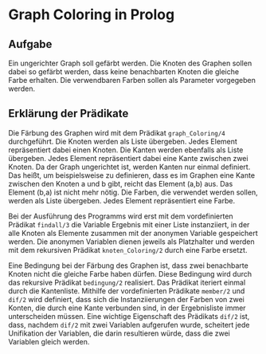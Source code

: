# Graph Coloring in Prolog

## Aufgabe
Ein ungerichter Graph soll gefärbt werden. Die Knoten des Graphen sollen dabei so gefärbt werden, dass keine benachbarten Knoten die gleiche Farbe erhalten. Die verwendbaren Farben sollen als Parameter vorgegeben werden.

## Erklärung der Prädikate
Die Färbung des Graphen wird mit dem Prädikat `graph_Coloring/4` durchgeführt. Die Knoten werden als Liste übergeben. Jedes Element repräsentiert dabei einen Knoten. Die Kanten werden ebenfalls als Liste übergeben. Jedes Element repräsentiert dabei eine Kante zwischen zwei Knoten. Da der Graph ungerichtet ist, werden Kanten nur einmal definiert. Das heißt, um beispielsweise zu definieren, dass es im Graphen eine Kante zwischen den Knoten a und b gibt, reicht das Element (a,b) aus. Das Element (b,a) ist nicht mehr nötig. Die Farben, die verwendet werden sollen, werden als Liste übergeben. Jedes Element repräsentiert eine Farbe.

Bei der Ausführung des Programms wird erst mit dem vordefinierten Prädikat `findall/3` die Variable Ergebnis mit einer Liste instanziiert, in der alle Knoten als Elemente zusammen mit der anonymen Variable gespeichert werden. Die anonymen Variablen dienen jeweils als Platzhalter und werden mit dem rekursiven Prädikat `knoten_Coloring/2` durch eine Farbe ersetzt.

Eine Bedingung bei der Färbung des Graphen ist, dass zwei benachbarte Knoten nicht die gleiche Farbe haben dürfen. Diese Bedingung wird durch das rekursive Prädikat `bedingung/2` realisiert. Das Prädikat iteriert einmal durch die Kantenliste. Mithilfe der vordefinierten Prädikate `member/2` und `dif/2` wird definiert, dass sich die Instanziierungen der Farben von zwei Konten, die durch eine Kante verbunden sind, in der Ergebnisliste immer unterscheiden müssen. Eine wichtige Eigenschaft des Prädikats `dif/2` ist, dass, nachdem `dif/2` mit zwei Variablen aufgerufen wurde, scheitert jede Unifikation der Variablen, die darin resultieren würde, dass die zwei Variablen gleich werden.
